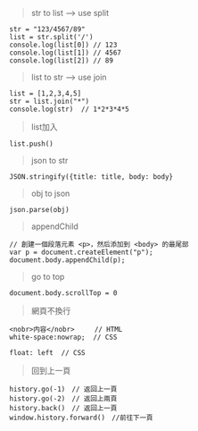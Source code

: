 > str to list    -->  use split

```JS
str = "123/4567/89"
list = str.split('/')
console.log(list[0]) // 123
console.log(list[1]) // 4567
console.log(list[2]) // 89
```



> list to str    -->  use join

```JS
list = [1,2,3,4,5]
str = list.join("*")
console.log(str)  // 1*2*3*4*5
```



> list加入

```
list.push()
```





> json to str

```JS
JSON.stringify({title: title, body: body}
```



> obj to json

```JS
json.parse(obj)
```



> appendChild

```
// 創建一個段落元素 <p>，然后添加到 <body> 的最尾部
var p = document.createElement("p");
document.body.appendChild(p);
```





> go to top

```
document.body.scrollTop = 0
```





> 網頁不換行

```
<nobr>内容</nobr>     // HTML
white-space:nowrap;  // CSS

float: left  // CSS
```



> 回到上一頁

```JS
history.go(-1)　// 返回上一頁　
history.go(-2)　// 返回上兩頁　
history.back()　// 返回上一頁
window.history.forward()　//前往下一頁
```






